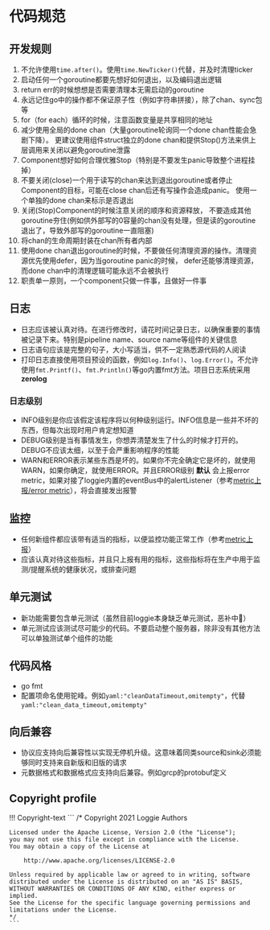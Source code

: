# 代码规范

## 开发规则

1. 不允许使用`time.after()`。使用`time.NewTicker()`代替，并及时清理ticker
2. 启动任何一个goroutine都要先想好如何退出，以及编码退出逻辑
3. return err的时候想想是否需要清理本无需启动的goroutine
4. 永远记住go中的操作都不保证原子性（例如字符串拼接），除了chan、sync包等
5. for（for each）循环的时候，注意函数变量是共享相同的地址
6. 减少使用全局的done chan（大量goroutine轮询同一个done chan性能会急剧下降）。 更建议使用组件struct独立的done chan和提供Stop()方法来供上层调用来关闭以避免goroutine泄露
7. Component想好如何合理优雅Stop（特别是不要发生panic导致整个进程挂掉）
8. 不要关闭(close)一个用于读写的chan来达到退出goroutine或者停止Component的目标，可能在close chan后还有写操作会造成panic。 使用一个单独的done chan来标示是否退出
9. 关闭(Stop)Component的时候注意关闭的顺序和资源释放， 不要造成其他goroutine夯住(例如供外部写的0容量的chan没有处理，但是读的goroutine退出了，导致外部写的goroutine一直阻塞)
10. 将chan的生命周期封装在chan所有者内部
11. 使用done chan退出goroutine的时候，不要做任何清理资源的操作。清理资源优先使用defer，因为当goroutine panic的时候， defer还能够清理资源，而done chan中的清理逻辑可能永远不会被执行
12. 职责单一原则，一个component只做一件事，且做好一件事

## 日志

* 日志应该被认真对待。在进行修改时，请花时间记录日志，以确保重要的事情被记录下来。特别是pipeline name、source name等组件的关键信息
* 日志语句应该是完整的句子，大小写适当，供不一定熟悉源代码的人阅读
* 打印日志直接使用项目预设的函数，例如`log.Info()`、`log.Error()`。不允许使用`fmt.Printf()`、`fmt.Println()`等go内置fmt方法。项目日志系统采用 **zerolog**

### 日志级别

* INFO级别是你应该假定该程序将以何种级别运行。INFO信息是一些并不坏的东西，但每次出现时用户肯定想知道
* DEBUG级别是当有事情发生，你想弄清楚发生了什么的时候才打开的。DEBUG不应该太细，以至于会严重影响程序的性能
* WARN和ERROR表示某些东西是坏的。如果你不完全确定它是坏的，就使用WARN，如果你确定，就使用ERROR。并且ERROR级别 **默认** 会上报error metric，如果对接了loggie内置的eventBus中的alertListener（参考[metric上报/error metric](../metric/metric-guide.md)），将会直接发出报警

## 监控

* 任何新组件都应该带有适当的指标，以便监控功能正常工作（参考[metric上报](../metric/metric-guide.md)）
* 应该认真对待这些指标，并且只上报有用的指标，这些指标将在生产中用于监测/提醒系统的健康状况，或排查问题

## 单元测试

* 新功能需要包含单元测试（虽然目前loggie本身缺乏单元测试，恶补中🤣）
* 单元测试应该测试尽可能少的代码。不要启动整个服务器，除非没有其他方法可以单独测试单个组件的功能

## 代码风格

* go fmt
* 配置项命名使用驼峰。例如`yaml:"cleanDataTimeout,omitempty"`，代替`yaml:"clean_data_timeout,omitempty"`

## 向后兼容

* 协议应支持向后兼容性以实现无停机升级。这意味着同类source和sink必须能够同时支持来自新版和旧版的请求
* 元数据格式和数据格式应支持向后兼容。例如grcp的protobuf定义

## Copyright profile

!!! Copyright-text
    ```
    /*
    Copyright 2021 Loggie Authors

    Licensed under the Apache License, Version 2.0 (the "License");
    you may not use this file except in compliance with the License.
    You may obtain a copy of the License at

        http://www.apache.org/licenses/LICENSE-2.0

    Unless required by applicable law or agreed to in writing, software
    distributed under the License is distributed on an "AS IS" BASIS,
    WITHOUT WARRANTIES OR CONDITIONS OF ANY KIND, either express or implied.
    See the License for the specific language governing permissions and
    limitations under the License.
    */
    ```

